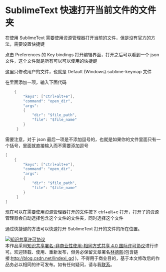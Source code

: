 
# SublimeText 快速打开当前文件的文件夹

在使用 SublimeText 需要使用资源管理器打开当前的文件，但是没有官方的方法，需要设置快捷键

<!--more-->


<!-- csdn -->

点击 Preferences 的 Key bindings 打开编辑界面，打开之后可以看到一个 json 文件，这个文件就是所有可以可以使用的快捷键

这里只修改用户的文件，也就是 Default (Windows).sublime-keymap 文件

在里面添加一项，输入下面代码

```csharp
	{
	    "keys": ["ctrl+alt+e"],
	    "command": "open_dir", 
        "args": 
        {
            "dir": "$file_path", 
            "file": "$file_name"
        } 
     }
```

需要注意，对于 json 最后一项是不添加逗号的，也就是如果你的文件里面只有一个括号，里面就直接输入而不需要添加逗号

```csharp
[
    {
        "keys": ["ctrl+alt+e"],
	    "command": "open_dir", 
        "args": 
        {
            "dir": "$file_path", 
            "file": "$file_name"
        } 
     }
]

```

现在可以在需要使用资源管理器打开的文件按下 ctrl+alt+e 打开，打开了的资源管理器会自动选择包含这个文件的文件夹，同时选择这个文件

通过快捷键的方法可以快速打开 SublimeText 打开的文件的所在位置。





<a rel="license" href="http://creativecommons.org/licenses/by-nc-sa/4.0/"><img alt="知识共享许可协议" style="border-width:0" src="https://licensebuttons.net/l/by-nc-sa/4.0/88x31.png" /></a><br />本作品采用<a rel="license" href="http://creativecommons.org/licenses/by-nc-sa/4.0/">知识共享署名-非商业性使用-相同方式共享 4.0 国际许可协议</a>进行许可。欢迎转载、使用、重新发布，但务必保留文章署名[林德熙](http://blog.csdn.net/lindexi_gd)(包含链接:http://blog.csdn.net/lindexi_gd )，不得用于商业目的，基于本文修改后的作品务必以相同的许可发布。如有任何疑问，请与我[联系](mailto:lindexi_gd@163.com)。